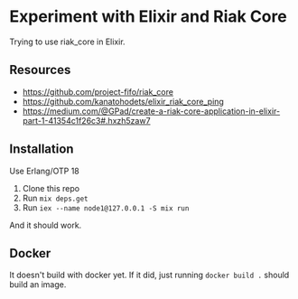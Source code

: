 # Experiment with Elixir and Riak Core

Trying to use riak_core in Elixir.

## Resources

* https://github.com/project-fifo/riak_core
* https://github.com/kanatohodets/elixir_riak_core_ping
* https://medium.com/@GPad/create-a-riak-core-application-in-elixir-part-1-41354c1f26c3#.hxzh5zaw7

## Installation

Use Erlang/OTP 18

1. Clone this repo
2. Run `mix deps.get`
3. Run `iex --name node1@127.0.0.1 -S mix run`

And it should work.

## Docker

It doesn't build with docker yet. If it did, just running `docker build .`
should build an image.
